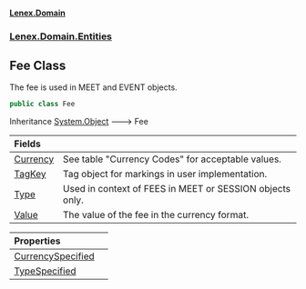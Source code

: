 #### [Lenex.Domain](index.md 'index')
### [Lenex.Domain.Entities](Lenex.Domain.Entities.md 'Lenex.Domain.Entities')

## Fee Class

The fee is used in MEET and EVENT objects.

```csharp
public class Fee
```

Inheritance [System.Object](https://docs.microsoft.com/en-us/dotnet/api/System.Object 'System.Object') &#129106; Fee

| Fields | |
| :--- | :--- |
| [Currency](Lenex.Domain.Entities.Fee.Currency.md 'Lenex.Domain.Entities.Fee.Currency') | See table "Currency Codes" for acceptable values. |
| [TagKey](Lenex.Domain.Entities.Fee.TagKey.md 'Lenex.Domain.Entities.Fee.TagKey') | Tag object for markings in user implementation. |
| [Type](Lenex.Domain.Entities.Fee.Type.md 'Lenex.Domain.Entities.Fee.Type') | Used in context of FEES in MEET or SESSION objects only. |
| [Value](Lenex.Domain.Entities.Fee.Value.md 'Lenex.Domain.Entities.Fee.Value') | The value of the fee in the currency format. |

| Properties | |
| :--- | :--- |
| [CurrencySpecified](Lenex.Domain.Entities.Fee.CurrencySpecified.md 'Lenex.Domain.Entities.Fee.CurrencySpecified') | |
| [TypeSpecified](Lenex.Domain.Entities.Fee.TypeSpecified.md 'Lenex.Domain.Entities.Fee.TypeSpecified') | |
